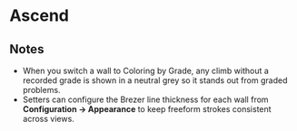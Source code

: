 # Ascend

## Notes

* When you switch a wall to Coloring by Grade, any climb without a recorded grade is shown in a neutral grey so it stands out from graded problems.
* Setters can configure the Brezer line thickness for each wall from **Configuration → Appearance** to keep freeform strokes consistent across views.
